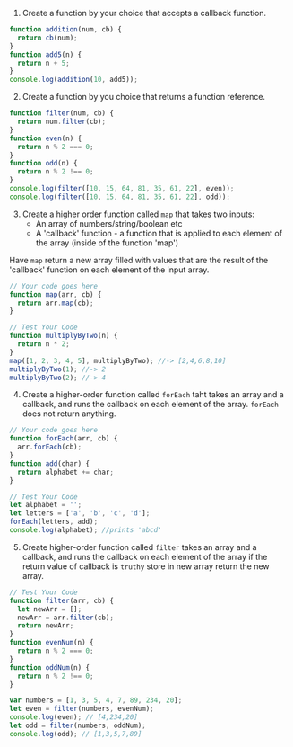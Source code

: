 1. Create a function by your choice that accepts a callback function.
```js
function addition(num, cb) {
  return cb(num);
}
function add5(n) {
  return n + 5;
}
console.log(addition(10, add5));
```

2. Create a function by you choice that returns a function reference.
```js
function filter(num, cb) {
  return num.filter(cb);
}
function even(n) {
  return n % 2 === 0;
}
function odd(n) {
  return n % 2 !== 0;
}
console.log(filter([10, 15, 64, 81, 35, 61, 22], even));
console.log(filter([10, 15, 64, 81, 35, 61, 22], odd));
```


3. Create a higher order function called `map` that takes two inputs:
   - An array of numbers/string/boolean etc
   - A 'callback' function - a function that is applied to each element of the array (inside of the function 'map')

Have `map` return a new array filled with values that are the result of the 'callback' function on each element of the input array.

```js
// Your code goes here
function map(arr, cb) {
  return arr.map(cb);
}

// Test Your Code
function multiplyByTwo(n) {
  return n * 2;
}
map([1, 2, 3, 4, 5], multiplyByTwo); //-> [2,4,6,8,10]
multiplyByTwo(1); //-> 2
multiplyByTwo(2); //-> 4
```

4. Create a higher-order function called `forEach` taht takes an array and a callback, and runs the callback on each element of the array. `forEach` does not return anything.

```js
// Your code goes here
function forEach(arr, cb) {
  arr.forEach(cb);
}
function add(char) {
  return alphabet += char;
}

// Test Your Code
let alphabet = '';
let letters = ['a', 'b', 'c', 'd'];
forEach(letters, add);
console.log(alphabet); //prints 'abcd'
```

5. Create higher-order function called `filter` takes an array and a callback, and runs the callback on each element of the array if the return value of callback is `truthy` store in new array return the new array.

```js
// Test Your Code
function filter(arr, cb) {
  let newArr = [];
  newArr = arr.filter(cb);
  return newArr;
}
function evenNum(n) {
  return n % 2 === 0;
}
function oddNum(n) {
  return n % 2 !== 0;
}

var numbers = [1, 3, 5, 4, 7, 89, 234, 20];
let even = filter(numbers, evenNum);
console.log(even); // [4,234,20]
let odd = filter(numbers, oddNum);
console.log(odd); // [1,3,5,7,89]
```
